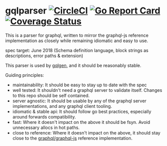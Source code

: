 # gqlparser [![CircleCI](https://badgen.net/circleci/github/vektah/gqlparser/master)](https://circleci.com/gh/vektah/gqlparser) [![Go Report Card](https://goreportcard.com/badge/github.com/andyyu2004/gqlt/gqlparser)](https://goreportcard.com/report/github.com/andyyu2004/gqlt/gqlparser) [![Coverage Status](https://badgen.net/coveralls/c/github/vektah/gqlparser)](https://coveralls.io/github/vektah/gqlparser?branch=master)

This is a parser for graphql, written to mirror the graphql-js reference implementation as closely while remaining idiomatic and easy to use.

spec target: June 2018 (Schema definition language, block strings as descriptions, error paths & extension)

This parser is used by [gqlgen](https://github.com/99designs/gqlgen), and it should be reasonably stable.

Guiding principles:

- maintainability: It should be easy to stay up to date with the spec
- well tested: It shouldn't need a graphql server to validate itself. Changes to this repo should be self contained.
- server agnostic: It should be usable by any of the graphql server implementations, and any graphql client tooling.
- idiomatic & stable api: It should follow go best practices, especially around forwards compatibility.
- fast: Where it doesn't impact on the above it should be fsyn. Avoid unnecessary allocs in hot paths.
- close to reference: Where it doesn't impact on the above, it should stay close to the [graphql/graphql-js](https://github.com/graphql/graphql-js) reference implementation.
